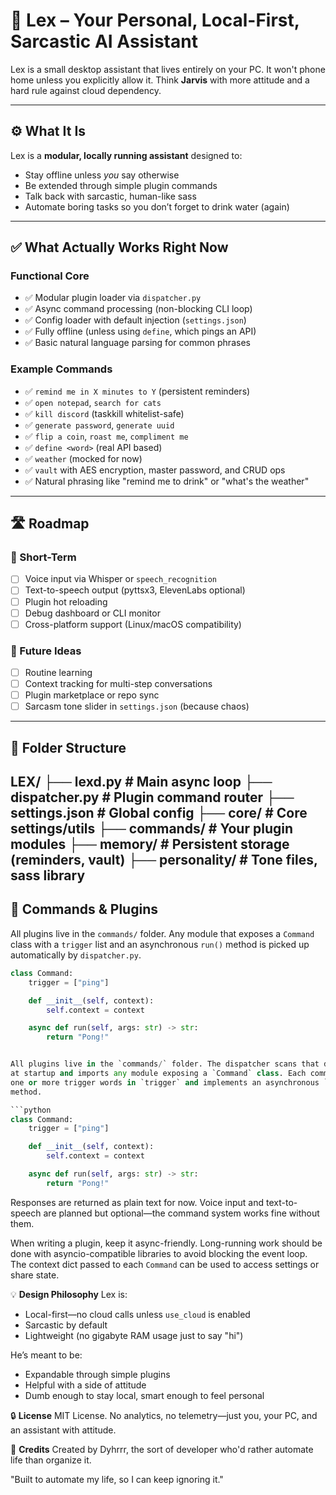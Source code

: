 # 🧠 Lex – Your Personal, Local-First, Sarcastic AI Assistant

Lex is a small desktop assistant that lives entirely on your PC. It won't phone
home unless you explicitly allow it. Think **Jarvis** with more attitude and a
hard rule against cloud dependency.

---

## ⚙️ What It Is

Lex is a **modular, locally running assistant** designed to:
- Stay offline unless *you* say otherwise
- Be extended through simple plugin commands
- Talk back with sarcastic, human-like sass
- Automate boring tasks so you don’t forget to drink water (again)

---

## ✅ What Actually Works Right Now

### Functional Core
- ✅ Modular plugin loader via `dispatcher.py`
- ✅ Async command processing (non-blocking CLI loop)
- ✅ Config loader with default injection (`settings.json`)
- ✅ Fully offline (unless using `define`, which pings an API)
- ✅ Basic natural language parsing for common phrases

### Example Commands
- ✅ `remind me in X minutes to Y` (persistent reminders)
- ✅ `open notepad`, `search for cats`
- ✅ `kill discord` (taskkill whitelist-safe)
- ✅ `generate password`, `generate uuid`
- ✅ `flip a coin`, `roast me`, `compliment me`
- ✅ `define <word>` (real API based)
- ✅ `weather` (mocked for now)
- ✅ `vault` with AES encryption, master password, and CRUD ops
- ✅ Natural phrasing like "remind me to drink" or "what's the weather"

---

## 🛣 Roadmap

### 🚧 Short-Term
- [ ] Voice input via Whisper or `speech_recognition`
- [ ] Text-to-speech output (pyttsx3, ElevenLabs optional)
- [ ] Plugin hot reloading
- [ ] Debug dashboard or CLI monitor
- [ ] Cross-platform support (Linux/macOS compatibility)

### 🧠 Future Ideas
- [ ] Routine learning
- [ ] Context tracking for multi-step conversations
- [ ] Plugin marketplace or repo sync
- [ ] Sarcasm tone slider in `settings.json` (because chaos)

---

## 📂 Folder Structure
LEX/
├── lexd.py           # Main async loop
├── dispatcher.py     # Plugin command router
├── settings.json     # Global config
├── core/             # Core settings/utils
├── commands/         # Your plugin modules
├── memory/           # Persistent storage (reminders, vault)
├── personality/      # Tone files, sass library
---

## 🧩 Commands & Plugins

All plugins live in the `commands/` folder. Any module that exposes a `Command` class with a `trigger` list and an asynchronous `run()` method is picked up automatically by `dispatcher.py`.

```python
class Command:
    trigger = ["ping"]

    def __init__(self, context):
        self.context = context

    async def run(self, args: str) -> str:
        return "Pong!"


All plugins live in the `commands/` folder. The dispatcher scans that directory
at startup and imports any module exposing a `Command` class. Each command lists
one or more trigger words in `trigger` and implements an asynchronous `run()`
method.

```python
class Command:
    trigger = ["ping"]

    def __init__(self, context):
        self.context = context

    async def run(self, args: str) -> str:
        return "Pong!"
```

Responses are returned as plain text for now. Voice input and text-to-speech are
planned but optional—the command system works fine without them.

When writing a plugin, keep it async-friendly. Long-running work should be done
with asyncio-compatible libraries to avoid blocking the event loop. The context
dict passed to each `Command` can be used to access settings or share state.


💡 **Design Philosophy**
Lex is:

- Local-first—no cloud calls unless `use_cloud` is enabled
- Sarcastic by default
- Lightweight (no gigabyte RAM usage just to say "hi")

He’s meant to be:

- Expandable through simple plugins
- Helpful with a side of attitude
- Dumb enough to stay local, smart enough to feel personal

🔒 **License**
MIT License. No analytics, no telemetry—just you, your PC, and an assistant with attitude.

🐢 **Credits**
Created by Dyhrrr, the sort of developer who'd rather automate life than organize it.

"Built to automate my life, so I can keep ignoring it."
